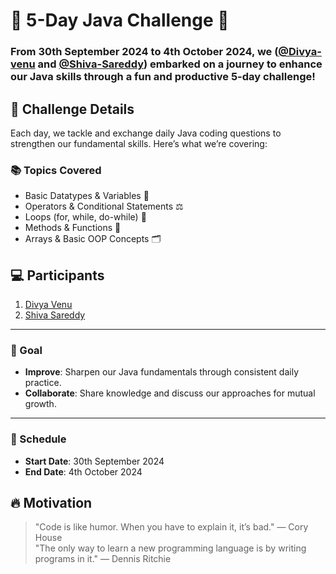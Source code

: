 # 🚀 5-Day Java Challenge 🚀

### From **30th September 2024** to **4th October 2024**, we ([@Divya-venu](https://github.com/Divya-venu) and [@Shiva-Sareddy](https://github.com/Shiva-Sareddy)) embarked on a journey to enhance our **Java** skills through a fun and productive 5-day challenge!

## 📝 Challenge Details

Each day, we tackle and exchange daily Java coding questions to strengthen our fundamental skills. Here’s what we’re covering:

### 📚 Topics Covered
- Basic Datatypes & Variables 📝
- Operators & Conditional Statements ⚖️
- Loops (for, while, do-while) 🔄
- Methods & Functions 🔧
- Arrays & Basic OOP Concepts 🗂️

## 💻 Participants
1. [Divya Venu](https://github.com/Divya-venu)
2. [Shiva Sareddy](https://github.com/Shiva-Sareddy)

---

### 🏁 Goal
- **Improve**: Sharpen our Java fundamentals through consistent daily practice.
- **Collaborate**: Share knowledge and discuss our approaches for mutual growth.

---

### 📅 Schedule
- **Start Date**: 30th September 2024
- **End Date**: 4th October 2024

## 🔥 Motivation
> "Code is like humor. When you have to explain it, it’s bad." — Cory House  
> "The only way to learn a new programming language is by writing programs in it." — Dennis Ritchie  
